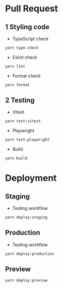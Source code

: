 # Pull Request

## 1 Styling code

- TypeScript check

```bash
yarn type-check
```

- Eslint check

```bash
yarn lint
```

- Format check

```bash
yarn format
```

## 2 Testing

- Vitest

```bash
yarn test:vitest
```

- Playwright

```bash
yarn test:playwright
```

- Build

```bash
yarn build
```

# Deployment

## Staging

- Testing workflow

```bash
yarn deploy:staging
```

## Production

- Testing workflow

```bash
yarn deploy:production
```

## Preview

```bash
yarn deploy:preview
```
